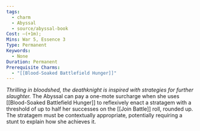 ```yaml
---
tags:
  - charm
  - Abyssal
  - source/abyssal-book
Cost: —(+1m); 
Mins: War 5, Essence 3
Type: Permanent
Keywords:
  - None
Duration: Permanent
Prerequisite Charms:
  - "[[Blood-Soaked Battlefield Hunger]]"
---
```

*Thrilling in bloodshed, the deathknight is inspired with strategies for further slaughter.*
The Abyssal can pay a one-mote surcharge when she uses [[Blood-Soaked Battlefield Hunger]] to reflexively enact a stratagem with a threshold of up to half her successes on the [[Join Battle]] roll, rounded up. The stratagem must be contextually appropriate, potentially requiring a stunt to explain how she achieves it.